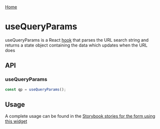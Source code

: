 [Home](../README.md)

# useQueryParams

useQueryParams is a React [hook](https://reactjs.org/docs/hooks-intro.html) that parses the URL
search string and returns a state object containing the data which updates when the URL does

## API

### useQueryParams

```jsx
const qp = useQueryParams();
```

## Usage

A complete usage can be found in the [Storybook stories for the form using this widget](../src/misc/use-query-params/index.stories.tsx)
